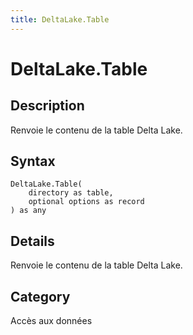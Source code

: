 ```yaml
---
title: DeltaLake.Table
---
```


# DeltaLake.Table


## Description

Renvoie le contenu de la table Delta Lake.


## Syntax

```powerquery
DeltaLake.Table(
    directory as table,
    optional options as record
) as any
```


## Details

Renvoie le contenu de la table Delta Lake.



## Category
Accès aux données
